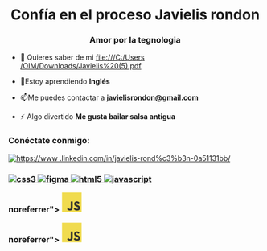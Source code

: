 <h1 align="center">Confía en el proceso Javielis rondon</h1>
<h3 align="center">Amor por la tegnologia</h3>

- 🔭 Quieres saber de mi [file:///C:/Users /OIM/Downloads/Javielis%20(5).pdf](file:///C:/Users/OIM/Downloads/Javielis%20(5).pdf)

- 🌱Estoy aprendiendo **Inglés**

- 📫Me puedes contactar a **javielisrondon@gmail.com**

- ⚡ Algo divertido **Me gusta bailar salsa antigua**

<h3 align="left">Conéctate conmigo:</h3>
<p align="left">
<a href="https://linkedin.com/en/https://www.linkedin.com/en/javielis-rond%c3%b3n-0a51131bb/" target="blank"><img align="center " src="https://raw.githubusercontent.com/rahuldkjain/github-profile-readme-generator/master/src/images/icons/Social/linked-in-alt.svg" alt="https://www .linkedin.com/in/javielis-rond%c3%b3n-0a51131bb/" height="30" width="40" /></a> </p> <h3 align="
left

">Idiomas y herramientas: </h3>
<p align="left"> <a href="https://www.w3schools.com/css/" target="_blank" rel="noreferrer"> <img src="https://raw.githubusercontent. com/devicons/devicon/master/icons/css3/css3-original-wordmark.svg" alt="css3" width="40" height="40"/> </a> <a href="https:// www.figma.com/" target="_blank" rel="noreferrer"> <img src="https://www.vectorlogo.zone/logos/figma/figma-icon.svg" alt="figma" width= "40" height="40"/> </a> <a href="https://www.w3.org/html/" target="_blank" rel="noreferrer"> <img src="https: //raw.githubusercontent.com/devicons/devicon/master/icons/html5/html5-original-wordmark.svg" alt="html5" width="40" height="40"/> </a> <a href="https:// developer.mozilla.org/en-US/docs/Web/JavaScript" target="_blank" rel="noreferrer"> <img src="https://raw.githubusercontent.com/devicons/devicon/master/icons/ javascript/javascript-original.svg" alt="javascript" ancho="40" altura="40"/> </a> </p>noreferrer"> <img src="https://raw.githubusercontent.com/devicons/devicon/master/icons/javascript/javascript-original.svg" alt="javascript" width="40" height="40"/ > </a> </p>noreferrer"> <img src="https://raw.githubusercontent.com/devicons/devicon/master/icons/javascript/javascript-original.svg" alt="javascript" width="40" height="40"/ > </a> </p>
